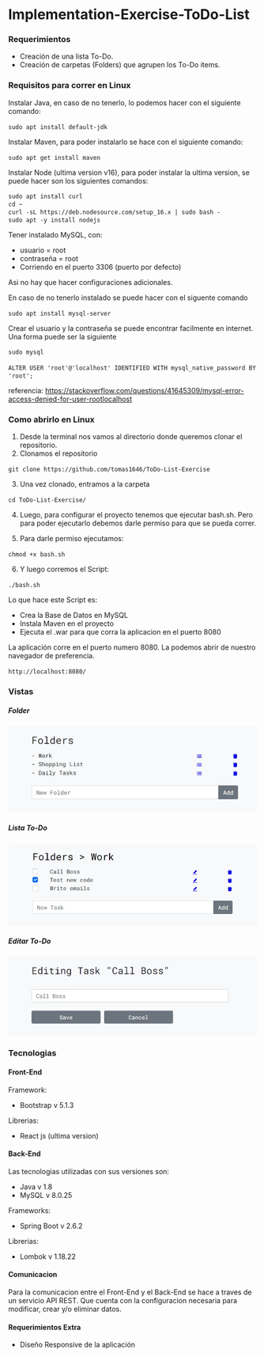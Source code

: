 # Implementation-Exercise-ToDo-List

### Requerimientos
* Creación de una lista To-Do.
* Creación de carpetas (Folders) que agrupen los To-Do items.

### Requisitos para correr en Linux
Instalar Java, en caso de no tenerlo, lo podemos hacer con el siguiente comando:

`sudo apt install default-jdk`

Instalar Maven, para poder instalarlo se hace con el siguiente comando:

`sudo apt get install maven`

Instalar Node (ultima version v16), para poder instalar la ultima version, se puede hacer son los siguientes comandos:

```
sudo apt install curl
cd ~
curl -sL https://deb.nodesource.com/setup_16.x | sudo bash -
sudo apt -y install nodejs
```

Tener instalado MySQL, con: 
* usuario = root
* contraseña = root 
* Corriendo en el puerto 3306 (puerto por defecto)

Asi no hay que hacer configuraciones adicionales.

En caso de no tenerlo instalado se puede hacer con el siguente comando

`sudo apt install mysql-server`

Crear el usuario y la contraseña se puede encontrar facilmente en internet. Una forma puede ser la siguiente

```
sudo mysql

ALTER USER 'root'@'localhost' IDENTIFIED WITH mysql_native_password BY 'root';
```

referencia: https://stackoverflow.com/questions/41645309/mysql-error-access-denied-for-user-rootlocalhost


### Como abrirlo en Linux
1. Desde la terminal nos vamos al directorio donde queremos clonar el repositorio.
2. Clonamos el repositorio

`git clone https://github.com/tomas1646/ToDo-List-Exercise`

3. Una vez clonado, entramos a la carpeta

`cd ToDo-List-Exercise/`

4. Luego, para configurar el proyecto tenemos que ejecutar bash.sh. Pero para poder ejecutarlo debemos darle permiso para que se pueda correr. 

5. Para darle permiso ejecutamos:

`chmod +x bash.sh`

6. Y luego corremos el Script:

`./bash.sh`

Lo que hace este Script es:
* Crea la Base de Datos en MySQL
* Instala Maven en el proyecto
* Ejecuta el .war para que corra la aplicacion en el puerto 8080

La aplicación corre en el puerto numero 8080. La podemos abrir de nuestro navegador de preferencia.

`http://localhost:8080/`

### Vistas

##### Folder
![Folder](https://github.com/tomas1646/ToDo-List-Exercise/blob/master/img%20README/Folder.jpg "Folder")

##### Lista To-Do
![ToDo](https://github.com/tomas1646/ToDo-List-Exercise/blob/master/img%20README/ToDo%20List.jpg "ToDo")

##### Editar To-Do
![Edit ToDo](https://github.com/tomas1646/ToDo-List-Exercise/blob/master/img%20README/EditingTodo.jpg "Edit ToDo")

### Tecnologias

#### Front-End

Framework:
* Bootstrap v 5.1.3 

Librerias:
* React js (ultima version)

#### Back-End
Las tecnologias utilizadas con sus versiones son:
* Java v 1.8
* MySQL v 8.0.25

Frameworks:
* Spring Boot v 2.6.2

Librerias:
* Lombok v 1.18.22

#### Comunicacion
Para la comunicacion entre el Front-End y el Back-End se hace a traves de un servicio API REST. Que cuenta con la configuracion necesaria para modificar, crear y/o eliminar datos.

#### Requerimientos Extra

* Diseño Responsive de la aplicación

